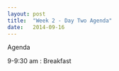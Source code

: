 ```yaml
---
layout: post
title:  "Week 2 - Day Two Agenda"
date:   2014-09-16
---
```


Agenda

9-9:30 am :  Breakfast

